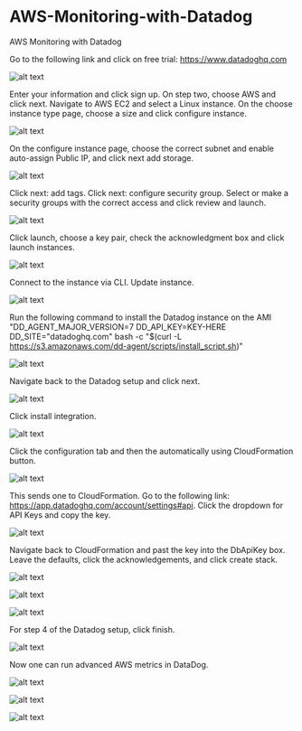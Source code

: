 # AWS-Monitoring-with-Datadog
AWS Monitoring with Datadog

Go to the following link and click on free trial: https://www.datadoghq.com

![alt text](https://github.com/doyle199/AWS-Advanced-Cloud-Monitoring-with-Datadog/blob/master/datadog1.png)

Enter your information and click sign up. On step two, choose AWS and click next. Navigate to AWS EC2 and select a Linux instance. On the choose instance type page, choose a size and click configure instance.

![alt text](https://github.com/doyle199/AWS-Advanced-Cloud-Monitoring-with-Datadog/blob/master/AMI.png)

On the configure instance page, choose the correct subnet and enable auto-assign Public IP, and click next add storage.

![alt text](https://github.com/doyle199/AWS-Advanced-Cloud-Monitoring-with-Datadog/blob/master/configure1.png)

Click next: add tags. Click next: configure security group.	Select or make a security groups with the correct access and click review and launch.

![alt text](https://github.com/doyle199/AWS-Advanced-Cloud-Monitoring-with-Datadog/blob/master/SG.png)

Click launch, choose a key pair, check the acknowledgment box and click launch instances.

![alt text](https://github.com/doyle199/AWS-Advanced-Cloud-Monitoring-with-Datadog/blob/master/keypair.png)

Connect to the instance via CLI. Update instance.

![alt text](https://github.com/doyle199/AWS-Advanced-Cloud-Monitoring-with-Datadog/blob/master/AMI2.png)

Run the following command to install the Datadog instance on the AMI "DD_AGENT_MAJOR_VERSION=7 DD_API_KEY=KEY-HERE DD_SITE="datadoghq.com" bash -c "$(curl -L https://s3.amazonaws.com/dd-agent/scripts/install_script.sh)"

![alt text](https://github.com/doyle199/AWS-Advanced-Cloud-Monitoring-with-Datadog/blob/master/connect.png)

Navigate back to the Datadog setup and click next.

![alt text](https://github.com/doyle199/AWS-Advanced-Cloud-Monitoring-with-Datadog/blob/master/congrats.png)

Click install integration.

![alt text](https://github.com/doyle199/AWS-Advanced-Cloud-Monitoring-with-Datadog/blob/master/integration.png)

Click the configuration tab and then the automatically using CloudFormation button.

![alt text](https://github.com/doyle199/AWS-Advanced-Cloud-Monitoring-with-Datadog/blob/master/config1.png)

This sends one to CloudFormation. Go to the following link: https://app.datadoghq.com/account/settings#api. Click the dropdown for API Keys and copy the key.

![alt text](https://github.com/doyle199/AWS-Advanced-Cloud-Monitoring-with-Datadog/blob/master/API%20KEY.png)

Navigate back to CloudFormation and past the key into the DbApiKey box. Leave the defaults, click the acknowledgements, and click create stack.

![alt text](https://github.com/doyle199/AWS-Advanced-Cloud-Monitoring-with-Datadog/blob/master/DdApiKey.png)

![alt text](https://github.com/doyle199/AWS-Advanced-Cloud-Monitoring-with-Datadog/blob/master/stack_1.png)

![alt text](https://github.com/doyle199/AWS-Advanced-Cloud-Monitoring-with-Datadog/blob/master/stacks.png)

For step 4 of the Datadog setup, click finish.

![alt text](https://github.com/doyle199/AWS-Advanced-Cloud-Monitoring-with-Datadog/blob/master/finish.png)

Now one can run advanced AWS metrics in DataDog.

![alt text](https://github.com/doyle199/AWS-Advanced-Cloud-Monitoring-with-Datadog/blob/master/1.png)

![alt text](https://github.com/doyle199/AWS-Advanced-Cloud-Monitoring-with-Datadog/blob/master/2.png)

![alt text](https://github.com/doyle199/AWS-Advanced-Cloud-Monitoring-with-Datadog/blob/master/3.png)


